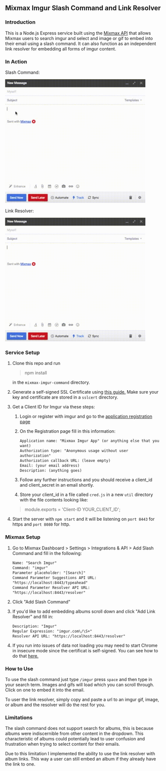 ## Mixmax Imgur Slash Command and Link Resolver

### Introduction
This is a Node.js Express service built using the [Mixmax API](http://developer.mixmax.com/docs/getting-started) that allows Mixmax users to search imgur and select and image or gif to embed into their email using a slash command. It can also function as an independent link resolver for embedding all forms of imgur content.

### In Action
Slash Command:

<img src="images/slash.gif" height="400">

Link Resolver:

<img src="images/link.gif" height="400">

### Service Setup
1. Clone this repo and run

    >npm install

    in the `mixmax-imgur-command` directory.

2. Generate a self-signed SSL Certificate using [this guide.](http://www.akadia.com/services/ssh_test_certificate.html) Make sure your key and certificate are stored in a `sslcert` directory.

3. Get a Client ID for Imgur via these steps:

    1. Login or register with imgur and go to the [application registration page](https://api.imgur.com/oauth2/addclient)
    2. On the Registration page fill in this information:

        ```
        Application name: "Mixmax Imgur App" (or anything else that you want)
        Authorization type: "Anonymous usage without user authorization"
        Authorization callback URL: (leave empty)
        Email: (your email address)
        Description: (anything goes)
        ```
    3. Follow any further instructions and you should receive a client_id and client_secret in an email shortly.
    4. Store your client_id in a file called `cred.js` in a new `util` directory with the file contents looking like:
    >module.exports = 'Client-ID YOUR_CLIENT_ID';


4. Start the server with `npm start` and it will be listening on `port 8443` for https and `port 8080` for http.


### Mixmax Setup
1. Go to Mixmax Dashboard > Settings > Integrations & API > Add Slash Command and fill in the following:

    ```
    Name: "Search Imgur"
    Command: "imgur"
    Parameter placeholder: "[Search]"
    Command Parameter Suggestions API URL: "https://localhost:8443/typeahead"
    Command Parameter Resolver API URL: "https://localhost:8443/resolver"
    ```
2. Click "Add Slash Command"

3. If you'd like to add embedding albums scroll down and click "Add Link Resolver" and fill in:
    ```
    Description: "Imgur"
    Regular Expression: "imgur.com\/\S+"
    Resolver API URL: "https://localhost:8443/resolver"
    ```

4. If you run into issues of data not loading you may need to start Chrome in insecure mode since the certificat is self-signed. You can see how to do that [here.](http://developer.mixmax.com/docs/variables-in-templates#insecure-content-https-request-blocked-when-develo)


### How to Use
To use the slash command just type `/imgur` press `space` and then type in your search term. Images and gifs will load which you can scroll through. Click on one to embed it into the email.

To user the link resolver, simply copy and paste a url to an imgur gif, image, or album and the resolver will do the rest for you.

### Limitations
The slash command does not support search for albums, this is because albums were indiscernible from other content in the dropdown. This characteristic of albums could potentially lead to user confusion and frustration when trying to select content for their emails.

Due to this limitation I implemented the ability to use the link resolver with album links. This way a user can still embed an album if they already have the link to one.

